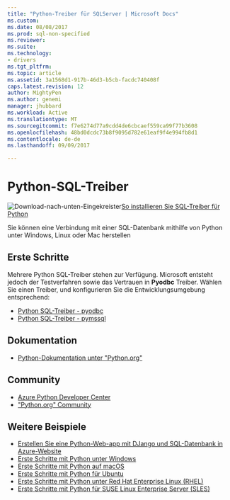 ```yaml
---
title: "Python-Treiber für SQLServer | Microsoft Docs"
ms.custom: 
ms.date: 08/08/2017
ms.prod: sql-non-specified
ms.reviewer: 
ms.suite: 
ms.technology:
- drivers
ms.tgt_pltfrm: 
ms.topic: article
ms.assetid: 3a1568d1-917b-46d3-b5cb-facdc740408f
caps.latest.revision: 12
author: MightyPen
ms.author: genemi
manager: jhubbard
ms.workload: Active
ms.translationtype: MT
ms.sourcegitcommit: f7e6274d77a9cdd4de6cbcaef559ca99f77b3608
ms.openlocfilehash: 48bd0dcdc73b8f9095d782e61eaf9f4e994fb8d1
ms.contentlocale: de-de
ms.lasthandoff: 09/09/2017

---
```

# <a name="python-sql-driver"></a>Python-SQL-Treiber

![Download-nach-unten-Eingekreister](../../ssdt/media/download.png)[So installieren Sie SQL-Treiber für Python](../sql-connection-libraries.md#anchor-20-drivers-relational-access)

Sie können eine Verbindung mit einer SQL-Datenbank mithilfe von Python unter Windows, Linux oder Mac herstellen   
  
## <a name="getting-started"></a>Erste Schritte  
Mehrere Python SQL-Treiber stehen zur Verfügung. Microsoft entsteht jedoch der Testverfahren sowie das Vertrauen in **Pyodbc** Treiber. Wählen Sie einen Treiber, und konfigurieren Sie die Entwicklungsumgebung entsprechend:
* [Python SQL-Treiber - pyodbc](pyodbc/python-sql-driver-pyodbc.md)
* [Python SQL-Treiber - pymssql](pymssql/python-sql-driver-pymssql.md)
  
## <a name="documentation"></a>Dokumentation  
* [Python-Dokumentation unter "Python.org"](https://www.python.org/doc/)  
  
## <a name="community"></a>Community  
* [Azure Python Developer Center](https://azure.microsoft.com/develop/python/)  
* ["Python.org" Community](https://www.python.org/community/)  
  
## <a name="more-samples"></a>Weitere Beispiele  
* [Erstellen Sie eine Python-Web-app mit DJango und SQL-Datenbank in Azure-Website](https://github.com/Microsoft/PTVS/wiki/Django-and-SQL-Database-on-Azure)
* [Erste Schritte mit Python unter Windows](https://www.microsoft.com/sql-server/developer-get-started/python/windows/)
* [Erste Schritte mit Python auf macOS](https://www.microsoft.com/sql-server/developer-get-started/python/mac/)
* [Erste Schritte mit Python für Ubuntu](https://www.microsoft.com/sql-server/developer-get-started/python/ubuntu/)
* [Erste Schritte mit Python unter Red Hat Enterprise Linux (RHEL)](https://www.microsoft.com/sql-server/developer-get-started/python/rhel/)
* [Erste Schritte mit Python für SUSE Linux Enterprise Server (SLES)](https://www.microsoft.com/sql-server/developer-get-started/python/sles/)

